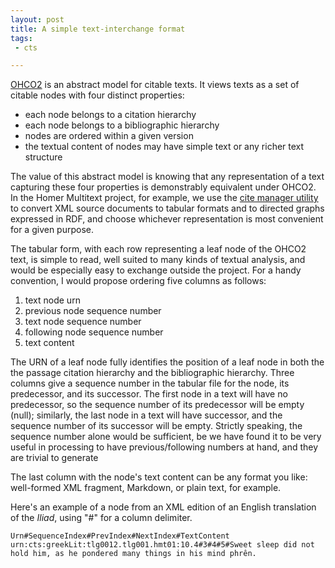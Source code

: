 ```yaml
---
layout: post
title: A simple text-interchange format
tags:
 - cts

---
```



[OHCO2](http://cite-architecture.github.io/ohco2/) is an abstract model for citable texts.  It views texts as a set of citable nodes with four distinct properties:

- each node belongs to a citation hierarchy
- each node belongs to a bibliographic hierarchy
- nodes are ordered within a given version
- the textual content of nodes may have simple text or any richer text structure

The value of this abstract model is knowing that any representation of a text  capturing these four properties is demonstrably equivalent under OHCO2.  In the Homer Multitext project, for example, we use the [cite manager utility](http://cite-architecture.github.io/citemgr/) to convert XML source documents to tabular formats and to directed graphs expressed in RDF, and choose whichever representation is most convenient for a given purpose.

The tabular form, with each row representing a leaf node of the OHCO2 text, is simple to read, well suited to many kinds of textual analysis, and would be especially easy to exchange outside the project.  For a handy convention, I would propose ordering five columns as follows:

1. text node urn
2. previous node sequence number
2. text node sequence number
4. following node sequence number
5. text content


The URN of a leaf node fully identifies the position of a leaf node in both the  the passage citation hierarchy and the bibliographic hierarchy.  Three columns give a sequence number in the tabular file for the node, its predecessor, and its successor. The first node in a text will have no predecessor, so the sequence number of its predecessor will be empty (null); similarly, the last node in a text will have successor, and the sequence number of its successor will be empty.  Strictly speaking, the sequence number alone would be sufficient, be we have found it to be very useful in processing to have previous/following numbers at hand, and they are trivial to generate


The last column with the node's text content can be any format you like: well-formed XML fragment, Markdown, or plain text, for example.  

Here's an example of a node from an XML edition of an English translation of the *Iliad*, using "#" for a column delimiter.


    Urn#SequenceIndex#PrevIndex#NextIndex#TextContent
    urn:cts:greekLit:tlg0012.tlg001.hmt01:10.4#3#4#5#Sweet sleep did not hold him, as he pondered many things in his mind phrên.

